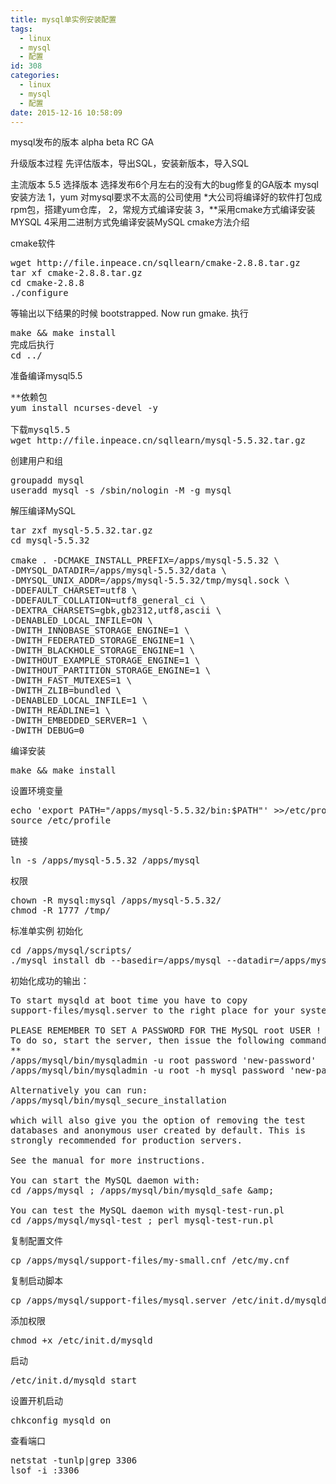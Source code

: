 ```yaml
---
title: mysql单实例安装配置
tags:
  - linux
  - mysql
  - 配置
id: 308
categories:
  - linux
  - mysql
  - 配置
date: 2015-12-16 10:58:09
---
```


mysql发布的版本
alpha beta RC GA

升级版本过程
先评估版本，导出SQL，安装新版本，导入SQL

主流版本
5.5
选择版本
选择发布6个月左右的没有大的bug修复的GA版本
mysql安装方法
1，yum
对mysql要求不太高的公司使用
*大公司将编译好的软件打包成rpm包，搭建yum仓库，
2，常规方式编译安装
3，**采用cmake方式编译安装MYSQL
4采用二进制方式免编译安装MySQL
cmake方法介绍
<!--more-->

cmake软件
<pre class="lang:sh decode:true ">wget http://file.inpeace.cn/sqllearn/cmake-2.8.8.tar.gz
tar xf cmake-2.8.8.tar.gz
cd cmake-2.8.8
./configure</pre>
等输出以下结果的时候
bootstrapped. Now run gmake.
执行
<pre class="lang:sh decode:true  ">make &amp;&amp; make install
完成后执行
cd ../</pre>
准备编译mysql5.5
<pre class="lang:sh decode:true ">**依赖包
yum install ncurses-devel -y

下载mysql5.5
wget http://file.inpeace.cn/sqllearn/mysql-5.5.32.tar.gz</pre>
创建用户和组
<pre class="lang:sh decode:true ">groupadd mysql
useradd mysql -s /sbin/nologin -M -g mysql</pre>
解压编译MySQL
<pre class="lang:sh decode:true ">tar zxf mysql-5.5.32.tar.gz
cd mysql-5.5.32

cmake . -DCMAKE_INSTALL_PREFIX=/apps/mysql-5.5.32 \
-DMYSQL_DATADIR=/apps/mysql-5.5.32/data \
-DMYSQL_UNIX_ADDR=/apps/mysql-5.5.32/tmp/mysql.sock \
-DDEFAULT_CHARSET=utf8 \
-DDEFAULT_COLLATION=utf8_general_ci \
-DEXTRA_CHARSETS=gbk,gb2312,utf8,ascii \
-DENABLED_LOCAL_INFILE=ON \
-DWITH_INNOBASE_STORAGE_ENGINE=1 \
-DWITH_FEDERATED_STORAGE_ENGINE=1 \
-DWITH_BLACKHOLE_STORAGE_ENGINE=1 \
-DWITHOUT_EXAMPLE_STORAGE_ENGINE=1 \
-DWITHOUT_PARTITION_STORAGE_ENGINE=1 \
-DWITH_FAST_MUTEXES=1 \
-DWITH_ZLIB=bundled \
-DENABLED_LOCAL_INFILE=1 \
-DWITH_READLINE=1 \
-DWITH_EMBEDDED_SERVER=1 \
-DWITH_DEBUG=0</pre>
编译安装
<pre class="lang:sh decode:true ">make &amp;&amp; make install</pre>
设置环境变量
<pre class="lang:sh decode:true ">echo 'export PATH="/apps/mysql-5.5.32/bin:$PATH"' &gt;&gt;/etc/profile
source /etc/profile</pre>
链接
<pre class="lang:sh decode:true ">ln -s /apps/mysql-5.5.32 /apps/mysql
</pre>
权限
<pre class="lang:sh decode:true ">chown -R mysql:mysql /apps/mysql-5.5.32/
chmod -R 1777 /tmp/
</pre>
标准单实例
初始化
<pre class="lang:sh decode:true ">cd /apps/mysql/scripts/
./mysql_install_db --basedir=/apps/mysql --datadir=/apps/mysql/data/ --user=mysql
</pre>
初始化成功的输出：
<pre class="lang:sh decode:true ">To start mysqld at boot time you have to copy
support-files/mysql.server to the right place for your system

PLEASE REMEMBER TO SET A PASSWORD FOR THE MySQL root USER !
To do so, start the server, then issue the following commands:
**
/apps/mysql/bin/mysqladmin -u root password 'new-password'
/apps/mysql/bin/mysqladmin -u root -h mysql password 'new-password'

Alternatively you can run:
/apps/mysql/bin/mysql_secure_installation

which will also give you the option of removing the test
databases and anonymous user created by default. This is
strongly recommended for production servers.

See the manual for more instructions.

You can start the MySQL daemon with:
cd /apps/mysql ; /apps/mysql/bin/mysqld_safe &amp;amp;

You can test the MySQL daemon with mysql-test-run.pl
cd /apps/mysql/mysql-test ; perl mysql-test-run.pl</pre>
复制配置文件
<pre class="lang:sh decode:true ">cp /apps/mysql/support-files/my-small.cnf /etc/my.cnf</pre>
复制启动脚本
<pre class="lang:sh decode:true ">cp /apps/mysql/support-files/mysql.server /etc/init.d/mysqld</pre>
添加权限
<pre class="lang:sh decode:true ">chmod +x /etc/init.d/mysqld</pre>
启动
<pre class="lang:sh decode:true ">/etc/init.d/mysqld start</pre>
设置开机启动
<pre class="lang:sh decode:true ">chkconfig mysqld on</pre>
查看端口
<pre class="lang:sh decode:true ">netstat -tunlp|grep 3306
lsof -i :3306</pre>